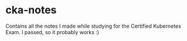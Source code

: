 # cka-notes
Contains all the notes I made while studying for the Certified Kubernetes Exam. I passed, so it probably works :) 
